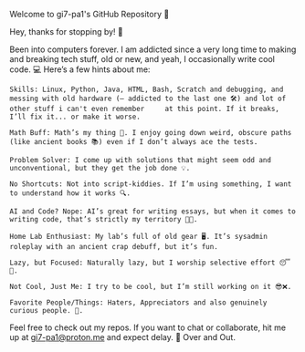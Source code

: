 Welcome to gi7-pa1's GitHub Repository 🚀

Hey, thanks for stopping by! 👋

Been into computers forever. I am addicted since a very long time to making and breaking tech stuff, old or new, and yeah, I occasionally write cool code. 💻 Here’s a few hints about me:

    Skills: Linux, Python, Java, HTML, Bash, Scratch and debugging, and messing with old hardware (— addicted to the last one 🛠️) and lot of other stuff i can't even remember     at this point. If it breaks, I’ll fix it... or make it worse.
        
    Math Buff: Math’s my thing 🔢. I enjoy going down weird, obscure paths (like ancient books 📚) even if I don’t always ace the tests.

    Problem Solver: I come up with solutions that might seem odd and unconventional, but they get the job done 💡.

    No Shortcuts: Not into script-kiddies. If I’m using something, I want to understand how it works 🔍.

    AI and Code? Nope: AI’s great for writing essays, but when it comes to writing code, that’s strictly my territory 👨‍💻.

    Home Lab Enthusiast: My lab’s full of old gear 🖥️. It’s sysadmin roleplay with an ancient crap debuff, but it’s fun.

    Lazy, but Focused: Naturally lazy, but I worship selective effort 😴💪.

    Not Cool, Just Me: I try to be cool, but I’m still working on it 😎❌.

    Favorite People/Things: Haters, Appreciators and also genuinely curious people. 🫶.

Feel free to check out my repos. If you want to chat or collaborate, hit me up at gi7-pa1@proton.me and expect delay. 💬
Over and Out.
